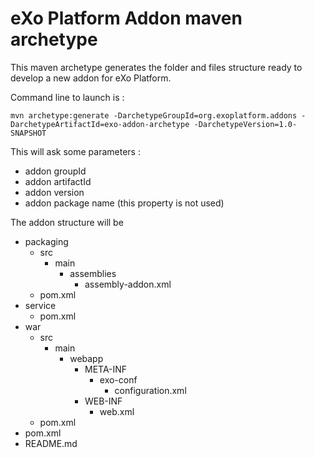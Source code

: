 eXo Platform Addon maven archetype
=======

This maven archetype generates the folder and files structure ready to develop a new addon for eXo Platform.

Command line to launch is :

    mvn archetype:generate -DarchetypeGroupId=org.exoplatform.addons -DarchetypeArtifactId=exo-addon-archetype -DarchetypeVersion=1.0-SNAPSHOT
    
This will ask some parameters :
* addon groupId
* addon artifactId
* addon version
* addon package name (this property is not used)

The addon structure will be

* packaging
    * src
        * main
            * assemblies
                * assembly-addon.xml
     * pom.xml
* service
    * pom.xml
* war
    * src
        * main 
            * webapp
                * META-INF
                    * exo-conf
                        * configuration.xml
                * WEB-INF
                    * web.xml
    * pom.xml
* pom.xml
* README.md
 
        

